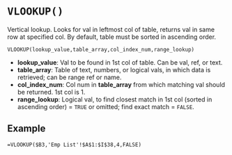 # `VLOOKUP()`

Vertical lookup. Looks for val in leftmost col of table, returns val in same row at specified col. By default, table must be sorted in ascending order.

```excel
VLOOKUP(lookup_value,table_array,col_index_num,range_lookup)
```

* **lookup_value**: Val to be found in 1st col of table. Can be val, ref, or text.
* **table_array**: Table of text, numbers, or logical vals, in which data is retrieved; can be range ref or name.
* **col_index_num**: Col num in **table_array** from which matching val should be returned. 1st col is 1.
* **range_lookup**: Logical val, to find closest match in 1st col (sorted in ascending order) = `TRUE` or omitted; find exact match = `FALSE`.

## Example

```excel
=VLOOKUP($B3,'Emp List'!$A$1:$I$38,4,FALSE)
```
